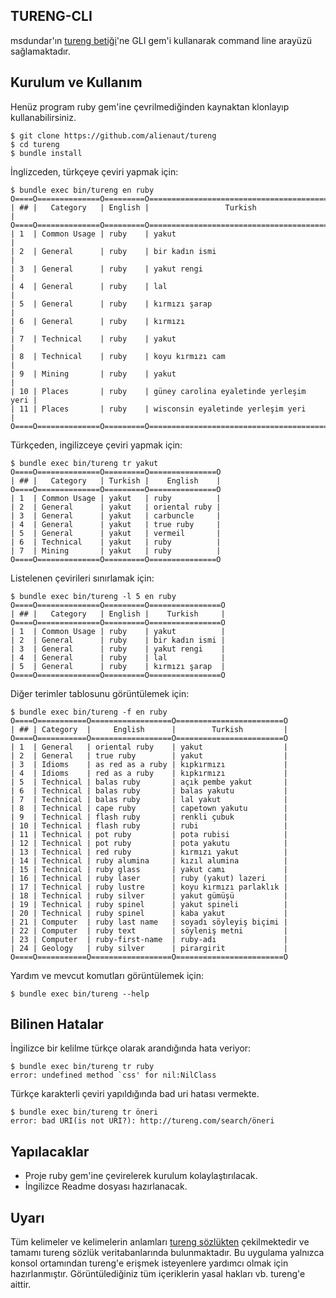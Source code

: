 ## TURENG-CLI

msdundar'ın [tureng betiği](https://github.com/msdundar/tureng)'ne GLI gem'i kullanarak command line arayüzü sağlamaktadır.

## Kurulum ve Kullanım

Henüz program ruby gem'ine çevrilmediğinden kaynaktan klonlayıp kullanabilirsiniz.

```
$ git clone https://github.com/alienaut/tureng
$ cd tureng
$ bundle install
```

İnglizceden, türkçeye çeviri yapmak için:

```
$ bundle exec bin/tureng en ruby
O====O==============O=========O=========================================O
| ## |   Category   | English |                 Turkish                 |
O====O==============O=========O=========================================O
| 1  | Common Usage | ruby    | yakut                                   |
| 2  | General      | ruby    | bir kadın ismi                          |
| 3  | General      | ruby    | yakut rengi                             |
| 4  | General      | ruby    | lal                                     |
| 5  | General      | ruby    | kırmızı şarap                           |
| 6  | General      | ruby    | kırmızı                                 |
| 7  | Technical    | ruby    | yakut                                   |
| 8  | Technical    | ruby    | koyu kırmızı cam                        |
| 9  | Mining       | ruby    | yakut                                   |
| 10 | Places       | ruby    | güney carolina eyaletinde yerleşim yeri |
| 11 | Places       | ruby    | wisconsin eyaletinde yerleşim yeri      |
O====O==============O=========O=========================================O

```

Türkçeden, ingilizceye çeviri yapmak için:

```
$ bundle exec bin/tureng tr yakut
O====O==============O=========O===============O
| ## |   Category   | Turkish |    English    |
O====O==============O=========O===============O
| 1  | Common Usage | yakut   | ruby          |
| 2  | General      | yakut   | oriental ruby |
| 3  | General      | yakut   | carbuncle     |
| 4  | General      | yakut   | true ruby     |
| 5  | General      | yakut   | vermeil       |
| 6  | Technical    | yakut   | ruby          |
| 7  | Mining       | yakut   | ruby          |
O====O==============O=========O===============O
```

Listelenen çevirileri sınırlamak için:

```
$ bundle exec bin/tureng -l 5 en ruby
O====O==============O=========O================O
| ## |   Category   | English |    Turkish     |
O====O==============O=========O================O
| 1  | Common Usage | ruby    | yakut          |
| 2  | General      | ruby    | bir kadın ismi |
| 3  | General      | ruby    | yakut rengi    |
| 4  | General      | ruby    | lal            |
| 5  | General      | ruby    | kırmızı şarap  |
O====O==============O=========O================O
```

Diğer terimler tablosunu görüntülemek için:

```
$ bundle exec bin/tureng -f en ruby
O====O===========O==================O========================O
| ## | Category  |     English      |        Turkish         |
O====O===========O==================O========================O
| 1  | General   | oriental ruby    | yakut                  |
| 2  | General   | true ruby        | yakut                  |
| 3  | Idioms    | as red as a ruby | kıpkırmızı             |
| 4  | Idioms    | red as a ruby    | kıpkırmızı             |
| 5  | Technical | balas ruby       | açık pembe yakut       |
| 6  | Technical | balas ruby       | balas yakutu           |
| 7  | Technical | balas ruby       | lal yakut              |
| 8  | Technical | cape ruby        | capetown yakutu        |
| 9  | Technical | flash ruby       | renkli çubuk           |
| 10 | Technical | flash ruby       | rubi                   |
| 11 | Technical | pot ruby         | pota rubisi            |
| 12 | Technical | pot ruby         | pota yakutu            |
| 13 | Technical | red ruby         | kırmızı yakut          |
| 14 | Technical | ruby alumina     | kızıl alumina          |
| 15 | Technical | ruby glass       | yakut camı             |
| 16 | Technical | ruby laser       | ruby (yakut) lazeri    |
| 17 | Technical | ruby lustre      | koyu kırmızı parlaklık |
| 18 | Technical | ruby silver      | yakut gümüşü           |
| 19 | Technical | ruby spinel      | yakut spineli          |
| 20 | Technical | ruby spinel      | kaba yakut             |
| 21 | Computer  | ruby last name   | soyadı söyleyiş biçimi |
| 22 | Computer  | ruby text        | söyleniş metni         |
| 23 | Computer  | ruby-first-name  | ruby-adı               |
| 24 | Geology   | ruby silver      | pirargirit             |
O====O===========O==================O========================O

```

Yardım ve mevcut komutları görüntülemek için:

```
$ bundle exec bin/tureng --help
```

## Bilinen Hatalar

İngilizce bir kelilme türkçe olarak arandığında hata veriyor:

```
$ bundle exec bin/tureng tr ruby
error: undefined method `css' for nil:NilClass
```

Türkçe karakterli çeviri yapıldığında bad uri hatası vermekte.

```
$ bundle exec bin/tureng tr öneri
error: bad URI(is not URI?): http://tureng.com/search/öneri
```

## Yapılacaklar

* Proje ruby gem'ine çevirelerek kurulum kolaylaştırılacak.
* İngilizce Readme dosyası hazırlanacak.

## Uyarı

Tüm kelimeler ve kelimelerin anlamları [tureng sözlükten](http://tureng.com/) çekilmektedir ve tamamı tureng sözlük veritabanlarında bulunmaktadır. Bu uygulama yalnızca konsol ortamından tureng'e erişmek isteyenlere yardımcı olmak için hazırlanmıştır. Görüntülediğiniz tüm içeriklerin yasal hakları vb. tureng'e aittir.
